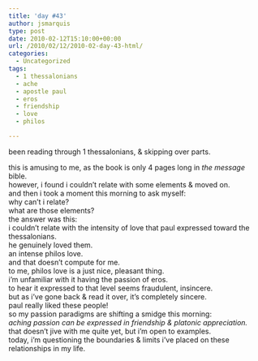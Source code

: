 ```yaml
---
title: 'day #43'
author: jsmarquis
type: post
date: 2010-02-12T15:10:00+00:00
url: /2010/02/12/2010-02-day-43-html/
categories:
  - Uncategorized
tags:
  - 1 thessalonians
  - ache
  - apostle paul
  - eros
  - friendship
  - love
  - philos

---
```

been reading through 1 thessalonians, & skipping over parts.

<div>
  this is amusing to me, as the book is only 4 pages long in <i>the message</i> bible.
</div>

<div>
  however, i found i couldn&#8217;t relate with some elements & moved on.
</div>

<div>
</div>

<div>
  and then i took a moment this morning to ask myself:
</div>

<div>
  why can&#8217;t i relate?
</div>

<div>
  what are those elements?
</div>

<div>
</div>

<div>
  the answer was this:
</div>

<div>
  i couldn&#8217;t relate with the intensity of love that paul expressed toward the thessalonians.
</div>

<div>
  he genuinely loved them.
</div>

<div>
  an intense philos love.
</div>

<div>
  and that doesn&#8217;t compute for me.
</div>

<div>
</div>

<div>
  to me, philos love is a just nice, pleasant thing.
</div>

<div>
  i&#8217;m unfamiliar with it having the passion of eros.
</div>

<div>
  to hear it expressed to that level seems fraudulent, insincere.
</div>

<div>
  but as i&#8217;ve gone back & read it over, it&#8217;s completely sincere.
</div>

<div>
  paul really liked these people!
</div>

<div>
</div>

<div>
  so my passion paradigms are shifting a smidge this morning:
</div>

<div>
  <i>aching passion can be expressed in friendship & platonic appreciation.</i>
</div>

<div>
</div>

<div>
  that doesn&#8217;t jive with me quite yet, but i&#8217;m open to examples.
</div>

<div>
  today, i&#8217;m questioning the boundaries & limits i&#8217;ve placed on these relationships in my life.
</div>

<div>
</div>